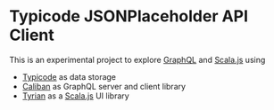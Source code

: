 # Typicode JSONPlaceholder API Client

This is an experimental project to explore [GraphQL](https://graphql.org/) and [Scala.js](https://www.scala-js.org/) using 

- [Typicode](https://jsonplaceholder.typicode.com/) as data storage
- [Caliban](https://caliban.io/) as GraphQL server and client library
- [Tyrian](https://tyrian.indigoengine.io/) as a [Scala.js](https://www.scala-js.org/) UI library
